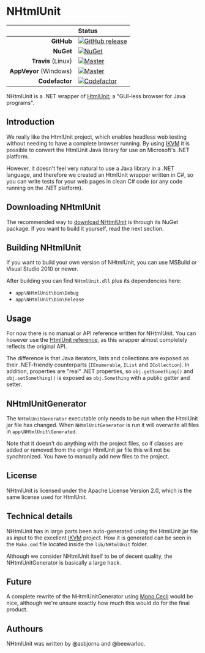 NHtmlUnit
=========

|                        | **Status**                |
| ---------------------: | :------------------------ |
|             **GitHub** | [![GitHub release][1]][2] |
|              **NuGet** | [![NuGet][3]][4]          |
|     **Travis** (Linux) | [![Master][5]][6]         |
| **AppVeyor** (Windows) | [![Master][7]][8]         |
|         **Codefactor** | [![Codefactor][9]][10]    |


NHtmlUnit is a .NET wrapper of [HtmlUnit][htmlunit]; a "GUI-less browser for
Java programs".

Introduction
----------

We really like the HtmlUnit project, which enables headless web testing without
needing to have a complete browser running. By using [IKVM][ikvm] it is possible
to convert the HtmlUnit Java library for use on Microsoft's .NET platform.

However, it doesn't feel very natural to use a Java library in a .NET language,
and therefore we created an HtmlUnit wrapper written in C#, so you can write
tests for your web pages in clean C# code (or any code running on the .NET
platform).

Downloading NHtmlUnit
---------------------

The recommended way to [download NHtmlUnit][nuget] is through its NuGet package.
If you want to build it yourself, read the next section.

Building NHtmlUnit
------------------

If you want to build your own version of NHtmlUnit, you can use MSBuild or
Visual Studio 2010 or newer.

After building you can find `NHtmlUnit.dll` plus its dependencies here:

* `app\NHtmlUnit\bin\Debug`
* `app\NHtmlUnit\bin\Release`

Usage
-----

For now there is no manual or API reference written for NHtmlUnit. You can
however use the [HtmlUnit reference][reference], as this wrapper almost
completely reflects the original API.

The difference is that Java iterators, lists and collections are exposed as
their .NET-friendly counterparts (`IEnumerable`, `IList` and `ICollection`). In
addition, properties are "real" .NET properties, so `obj.getSomething()` and
`obj.setSomething()` is exposed as `obj.Something` with a public getter and
setter.

NHtmlUnitGenerator
------------------

The `NHtmlUnitGenerator` executable only needs to be run when the HtmlUnit jar
file has changed. When `NHtmlUnitGenerator` is run it will overwrite all files
in `app\NHtmlUnit\Generated`.

Note that it doesn't do anything with the project files, so if classes are added or
removed from the origin HtmlUnit jar file this will not be synchronized. You have to
manually add new files to the project.

License
-------

NHtmlUnit is licensed under the Apache License Version 2.0, which is the same
license used for HtmlUnit.

Technical details
-----------------

NHtmlUnit has in large parts been auto-generated using the HtmlUnit jar file as
input to the excellent [IKVM][ikvm] project. How it is generated can be seen in
the `Make.cmd` file located inside the `lib/NHtmlUnit` folder.

Although we consider NHtmlUnit itself to be of decent quality, the
NHtmlUnitGenerator is basically a large hack.

Future
------

A complete rewrite of the NHtmlUnitGenerator using [Mono.Cecil][cecil] would be
nice, although we're unsure exactly how much this would do for the final
product.

Authours
--------

NHtmlUnit was written by @asbjornu and @beewarloc.

<!-- Footnote links: -->

[1]: https://img.shields.io/github/release/HtmlUnit/NHtmlUnit.svg
[2]: https://github.com/HtmlUnit/NHtmlUnit/releases/latest
[3]: https://img.shields.io/nuget/v/NHtmlUnit.svg
[4]: https://www.nuget.org/packages/NHtmlUnit
[5]: https://travis-ci.org/HtmlUnit/NHtmlUnit.svg?branch=master
[6]: https://travis-ci.org/HtmlUnit/NHtmlUnit
[7]: https://img.shields.io/appveyor/ci/HtmlUnit/NHtmlUnit/master.svg
[8]: https://ci.appveyor.com/project/HtmlUnit/NHtmlUnit/branch/master
[9]: https://www.codefactor.io/repository/github/htmlunit/nhtmlunit/badge/master
[10]: https://www.codefactor.io/repository/github/htmlunit/nhtmlunit/overview/master
[htmlunit]: http://htmlunit.sourceforge.net/
[ikvm]: http://www.ikvm.net/
[nuget]: https://nuget.org/packages/NHtmlUnit
[reference]: http://htmlunit.sourceforge.net/gettingStarted.html
[cecil]: http://www.mono-project.com/Cecil
